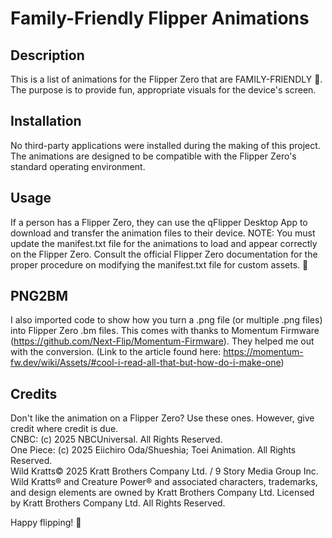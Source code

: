 # Family-Friendly Flipper Animations

## Description
This is a list of animations for the Flipper Zero that are FAMILY-FRIENDLY 🧸. The purpose is to provide fun, appropriate visuals for the device's screen.

## Installation
No third-party applications were installed during the making of this project. The animations are designed to be compatible with the Flipper Zero's standard operating environment.

## Usage
If a person has a Flipper Zero, they can use the qFlipper Desktop App to download and transfer the animation files to their device. NOTE: You must update the manifest.txt file for the animations to load and appear correctly on the Flipper Zero. Consult the official Flipper Zero documentation for the proper procedure on modifying the manifest.txt file for custom assets. 💾

## PNG2BM
I also imported code to show how you turn a .png file (or multiple .png files) into Flipper Zero .bm files. This comes with thanks to Momentum Firmware (https://github.com/Next-Flip/Momentum-Firmware). They helped me out with the conversion. (Link to the article found here: https://momentum-fw.dev/wiki/Assets/#cool-i-read-all-that-but-how-do-i-make-one)

## Credits
Don't like the animation on a Flipper Zero? Use these ones. However, give credit where credit is due. <br/>
CNBC: (c) 2025 NBCUniversal. All Rights Reserved. <br/>
One Piece: (c) 2025 Eiichiro Oda/Shueshia; Toei Animation. All Rights Reserved. <br/>
Wild Kratts© 2025 Kratt Brothers Company Ltd. / 9 Story Media Group Inc. Wild Kratts® and Creature Power® and associated characters, trademarks, and design elements are owned by Kratt Brothers Company Ltd. Licensed by Kratt Brothers Company Ltd. All Rights Reserved.

Happy flipping! 🐬
